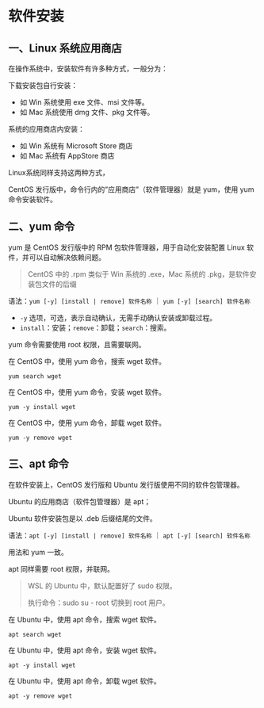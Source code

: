 # 软件安装

## 一、Linux 系统应用商店

在操作系统中，安装软件有许多种方式，一般分为：

下载安装包自行安装：

- 如 Win 系统使用 exe 文件、msi 文件等。
- 如 Mac 系统使用 dmg 文件、pkg 文件等。

系统的应用商店内安装：

- 如 Win 系统有 Microsoft Store 商店
- 如 Mac 系统有 AppStore 商店

Linux系统同样支持这两种方式，

CentOS 发行版中，命令行内的”应用商店”（软件管理器）就是 yum，使用 yum 命令安装软件。

## 二、yum 命令

yum 是 CentOS 发行版中的 RPM 包软件管理器，用于自动化安装配置 Linux 软件，并可以自动解决依赖问题。

> CentOS 中的 .rpm 类似于 Win 系统的 .exe，Mac 系统的 .pkg，是软件安装包文件的后缀
>

语法：`yum [-y] [install | remove] 软件名称` ｜ `yum [-y] [search] 软件名称`

- `-y` 选项，可选，表示自动确认，无需手动确认安装或卸载过程。
- `install`：安装；`remove`：卸载；`search`：搜索。

yum 命令需要使用 root 权限，且需要联网。

在 CentOS 中，使用 yum 命令，搜索 wget 软件。

```shell
yum search wget
```

在 CentOS 中，使用 yum 命令，安装 wget 软件。

```shell
yum -y install wget
```

在 CentOS 中，使用 yum 命令，卸载 wget 软件。

```shell
yum -y remove wget
```

## 三、apt 命令

在软件安装上，CentOS 发行版和 Ubuntu 发行版使用不同的软件包管理器。

Ubuntu 的应用商店（软件包管理器）是 apt；

Ubuntu 软件安装包是以 .deb 后缀结尾的文件。

语法：`apt [-y] [install | remove] 软件名称` ｜ `apt [-y] [search] 软件名称`

用法和 yum 一致。

apt 同样需要 root 权限，并联网。

> WSL 的 Ubuntu 中，默认配置好了 sudo 权限。
>
> 执行命令：sudo su - root 切换到 root 用户。

在 Ubuntu 中，使用 apt 命令，搜索 wget 软件。

```shell
apt search wget
```

在 Ubuntu 中，使用 apt 命令，安装 wget 软件。

```shell
apt -y install wget
```

在 Ubuntu 中，使用 apt 命令，卸载 wget 软件。

```shell
apt -y remove wget
```
